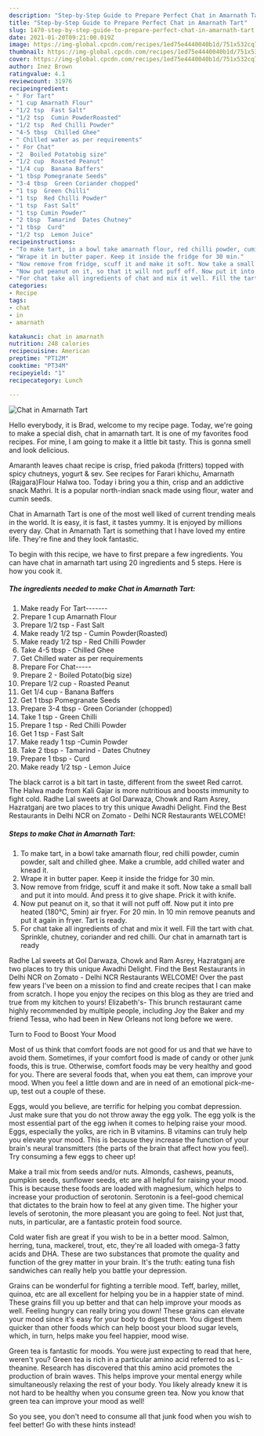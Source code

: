 ```yaml
---
description: "Step-by-Step Guide to Prepare Perfect Chat in Amarnath Tart"
title: "Step-by-Step Guide to Prepare Perfect Chat in Amarnath Tart"
slug: 1470-step-by-step-guide-to-prepare-perfect-chat-in-amarnath-tart
date: 2021-01-20T09:21:00.019Z
image: https://img-global.cpcdn.com/recipes/1ed75e4440040b1d/751x532cq70/chat-in-amarnath-tart-recipe-main-photo.jpg
thumbnail: https://img-global.cpcdn.com/recipes/1ed75e4440040b1d/751x532cq70/chat-in-amarnath-tart-recipe-main-photo.jpg
cover: https://img-global.cpcdn.com/recipes/1ed75e4440040b1d/751x532cq70/chat-in-amarnath-tart-recipe-main-photo.jpg
author: Inez Brown
ratingvalue: 4.1
reviewcount: 31976
recipeingredient:
- " For Tart"
- "1 cup Amarnath Flour"
- "1/2 tsp  Fast Salt"
- "1/2 tsp  Cumin PowderRoasted"
- "1/2 tsp  Red Chilli Powder"
- "4-5 tbsp  Chilled Ghee"
- " Chilled water as per requirements"
- " For Chat"
- "2  Boiled Potatobig size"
- "1/2 cup  Roasted Peanut"
- "1/4 cup  Banana Baffers"
- "1 tbsp Pomegranate Seeds"
- "3-4 tbsp  Green Coriander chopped"
- "1 tsp  Green Chilli"
- "1 tsp  Red Chilli Powder"
- "1 tsp  Fast Salt"
- "1 tsp Cumin Powder"
- "2 tbsp  Tamarind  Dates Chutney"
- "1 tbsp  Curd"
- "1/2 tsp  Lemon Juice"
recipeinstructions:
- "To make tart, in a bowl take amarnath flour, red chilli powder, cumin powder, salt and chilled ghee. Make a crumble, add chilled water and knead it."
- "Wrape it in butter paper. Keep it inside the fridge for 30 min."
- "Now remove from fridge, scuff it and make it soft. Now take a small ball and put it into mould. And press it to give shape. Prick it with knife."
- "Now put peanut on it, so that it will not puff off. Now put it into pre heated (180℃, 5min) air fryer. For 20 min. In 10 min remove peanuts and put it again in fryer. Tart is ready."
- "For chat take all ingredients of chat and mix it well. Fill the tart with chat. Sprinkle, chutney, coriander and red chilli. Our chat in amarnath tart is ready"
categories:
- Recipe
tags:
- chat
- in
- amarnath

katakunci: chat in amarnath 
nutrition: 248 calories
recipecuisine: American
preptime: "PT12M"
cooktime: "PT34M"
recipeyield: "1"
recipecategory: Lunch

---
```



![Chat in Amarnath Tart](https://img-global.cpcdn.com/recipes/1ed75e4440040b1d/751x532cq70/chat-in-amarnath-tart-recipe-main-photo.jpg)

Hello everybody, it is Brad, welcome to my recipe page. Today, we're going to make a special dish, chat in amarnath tart. It is one of my favorites food recipes. For mine, I am going to make it a little bit tasty. This is gonna smell and look delicious.

Amaranth leaves chaat recipe is crisp, fried pakoda (fritters) topped with spicy chutneys, yogurt &amp; sev. See recipes for Farari khichu, Amarnath (Rajgara)Flour Halwa too. Today i bring you a thin, crisp and an addictive snack Mathri. It is a popular north-indian snack made using flour, water and cumin seeds.

Chat in Amarnath Tart is one of the most well liked of current trending meals in the world. It is easy, it is fast, it tastes yummy. It is enjoyed by millions every day. Chat in Amarnath Tart is something that I have loved my entire life. They're fine and they look fantastic.


To begin with this recipe, we have to first prepare a few ingredients. You can have chat in amarnath tart using 20 ingredients and 5 steps. Here is how you cook it.

<!--inarticleads1-->

##### The ingredients needed to make Chat in Amarnath Tart:

1. Make ready  For Tart-------
1. Prepare 1 cup Amarnath Flour
1. Prepare 1/2 tsp - Fast Salt
1. Make ready 1/2 tsp - Cumin Powder(Roasted)
1. Make ready 1/2 tsp - Red Chilli Powder
1. Take 4-5 tbsp - Chilled Ghee
1. Get  Chilled water as per requirements
1. Prepare  For Chat-----
1. Prepare 2 - Boiled Potato(big size)
1. Prepare 1/2 cup - Roasted Peanut
1. Get 1/4 cup - Banana Baffers
1. Get 1 tbsp Pomegranate Seeds
1. Prepare 3-4 tbsp - Green Coriander (chopped)
1. Take 1 tsp - Green Chilli
1. Prepare 1 tsp - Red Chilli Powder
1. Get 1 tsp - Fast Salt
1. Make ready 1 tsp -Cumin Powder
1. Take 2 tbsp - Tamarind - Dates Chutney
1. Prepare 1 tbsp - Curd
1. Make ready 1/2 tsp - Lemon Juice


The black carrot is a bit tart in taste, different from the sweet Red carrot. The Halwa made from Kali Gajar is more nutritious and boosts immunity to fight cold. Radhe Lal sweets at Gol Darwaza, Chowk and Ram Asrey, Hazratganj are two places to try this unique Awadhi Delight. Find the Best Restaurants in Delhi NCR on Zomato - Delhi NCR Restaurants WELCOME! 

<!--inarticleads2-->

##### Steps to make Chat in Amarnath Tart:

1. To make tart, in a bowl take amarnath flour, red chilli powder, cumin powder, salt and chilled ghee. Make a crumble, add chilled water and knead it.
1. Wrape it in butter paper. Keep it inside the fridge for 30 min.
1. Now remove from fridge, scuff it and make it soft. Now take a small ball and put it into mould. And press it to give shape. Prick it with knife.
1. Now put peanut on it, so that it will not puff off. Now put it into pre heated (180℃, 5min) air fryer. For 20 min. In 10 min remove peanuts and put it again in fryer. Tart is ready.
1. For chat take all ingredients of chat and mix it well. Fill the tart with chat. Sprinkle, chutney, coriander and red chilli. Our chat in amarnath tart is ready


Radhe Lal sweets at Gol Darwaza, Chowk and Ram Asrey, Hazratganj are two places to try this unique Awadhi Delight. Find the Best Restaurants in Delhi NCR on Zomato - Delhi NCR Restaurants WELCOME! Over the past few years I&#39;ve been on a mission to find and create recipes that I can make from scratch. I hope you enjoy the recipes on this blog as they are tried and true from my kitchen to yours! Elizabeth&#39;s- This brunch restaurant came highly recommended by multiple people, including Joy the Baker and my friend Tessa, who had been in New Orleans not long before we were. 

Turn to Food to Boost Your Mood


Most of us think that comfort foods are not good for us and that we have to avoid them. Sometimes, if your comfort food is made of candy or other junk foods, this is true. Otherwise, comfort foods may be very healthy and good for you. There are several foods that, when you eat them, can improve your mood. When you feel a little down and are in need of an emotional pick-me-up, test out a couple of these.

Eggs, would you believe, are terrific for helping you combat depression. Just make sure that you do not throw away the egg yolk. The egg yolk is the most essential part of the egg iwhen it comes to helping raise your mood. Eggs, especially the yolks, are rich in B vitamins. B vitamins can truly help you elevate your mood. This is because they increase the function of your brain's neural transmitters (the parts of the brain that affect how you feel). Try consuming a few eggs to cheer up!

Make a trail mix from seeds and/or nuts. Almonds, cashews, peanuts, pumpkin seeds, sunflower seeds, etc are all helpful for raising your mood. This is because these foods are loaded with magnesium, which helps to increase your production of serotonin. Serotonin is a feel-good chemical that dictates to the brain how to feel at any given time. The higher your levels of serotonin, the more pleasant you are going to feel. Not just that, nuts, in particular, are a fantastic protein food source.

Cold water fish are great if you wish to be in a better mood. Salmon, herring, tuna, mackerel, trout, etc, they're all loaded with omega-3 fatty acids and DHA. These are two substances that promote the quality and function of the grey matter in your brain. It's the truth: eating tuna fish sandwiches can really help you battle your depression. 

Grains can be wonderful for fighting a terrible mood. Teff, barley, millet, quinoa, etc are all excellent for helping you be in a happier state of mind. These grains fill you up better and that can help improve your moods as well. Feeling hungry can really bring you down! These grains can elevate your mood since it's easy for your body to digest them. You digest them quicker than other foods which can help boost your blood sugar levels, which, in turn, helps make you feel happier, mood wise.

Green tea is fantastic for moods. You were just expecting to read that here, weren't you? Green tea is rich in a particular amino acid referred to as L-theanine. Research has discovered that this amino acid promotes the production of brain waves. This helps improve your mental energy while simultaneously relaxing the rest of your body. You likely already knew it is not hard to be healthy when you consume green tea. Now you know that green tea can improve your mood as well!

So you see, you don't need to consume all that junk food when you wish to feel better! Go  with  these hints  instead!

